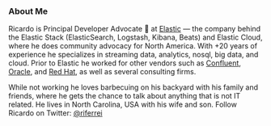 ### About Me

Ricardo is Principal Developer Advocate 🥑 at [Elastic](https://www.elastic.co) — the company behind the Elastic Stack (ElasticSearch, Logstash, Kibana, Beats) and Elastic Cloud, where he does community advocacy for North America. With +20 years of experience he specializes in streaming data, analytics, nosql, big data, and cloud. Prior to Elastic he worked for other vendors such as [Confluent](https://www.confluent.io), [Oracle](https://www.oracle.com), and [Red Hat](https://www.redhat.com), as well as several consulting firms.

While not working he loves barbecuing on his backyard with his family and friends, where he gets the chance to talk about anything that is not IT related. He lives in North Carolina, USA with his wife and son. Follow Ricardo on Twitter: [@riferrei](https://twitter.com/riferrei)
